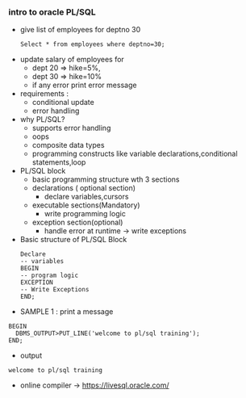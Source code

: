 ### intro to oracle PL/SQL
  * give list of employees for deptno 30
    ```
    Select * from employees where deptno=30;
    ```
  * update salary of employees for 
    * dept 20 => hike=5%, 
    * dept 30 => hike=10%
    * if any error print error message
  * requirements :
    * conditional update 
    * error handling
  * why PL/SQL?
    * supports error handling 
    * oops
    * composite data types
    * programming constructs like variable declarations,conditional statements,loop
  * PL/SQL block
    *  basic programming structure wth 3 sections
      * declarations ( optional section)
        * declare variables,cursors 
      * executable sections(Mandatory)
        * write programming logic
      * exception section(optional)
        * handle error at runtime -> write exceptions
  * Basic structure of PL/SQL Block
    ```
    Declare
    -- variables
    BEGIN
    -- program logic
    EXCEPTION
    -- Write Exceptions
    END;
    ```
  * SAMPLE 1 : print a message
  ```
  BEGIN
    DBMS_OUTPUT>PUT_LINE('welcome to pl/sql training');
  END;
  ```
   * output 
   ```
   welcome to pl/sql training
   ```
* online compiler -> https://livesql.oracle.com/
